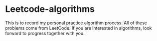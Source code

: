 # Leetcode-algorithms
This is to record my personal practice algorithm process. All of these problems come from LeetCode. If you are interested in algorithms, look forward to progress together with you.
